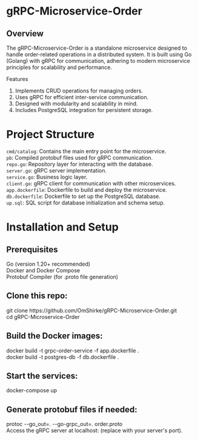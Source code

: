 # gRPC-Microservice-Order
<h2>Overview</h2>
The gRPC-Microservice-Order is a standalone microservice designed to handle order-related operations in a distributed system. It is built using Go (Golang) with gRPC for communication, adhering to modern microservice principles for scalability and performance.

Features
1. Implements CRUD operations for managing orders.
2. Uses gRPC for efficient inter-service communication.
3. Designed with modularity and scalability in mind.
4. Includes PostgreSQL integration for persistent storage.

# Project Structure
`cmd/catalog`: Contains the main entry point for the microservice.<br>
`pb`: Compiled protobuf files used for gRPC communication.<br>
`repo.go`: Repository layer for interacting with the database.<br>
`server.go`: gRPC server implementation.<br>
`service.go`: Business logic layer.<br>
`client.go`: gRPC client for communication with other microservices.<br>
`app.dockerfile`: Dockerfile to build and deploy the microservice.<br>
`db.dockerfile`: Dockerfile to set up the PostgreSQL database.<br>
`up.sql`: SQL script for database initialization and schema setup.<br>


# Installation and Setup

<h2>Prerequisites</h2>
Go (version 1.20+ recommended)<br>
Docker and Docker Compose<br>
Protobuf Compiler (for .proto file generation)<br>

<h2>Clone this repo:</h2>
git clone https://github.com/OmShirke/gRPC-Microservice-Order.git<br>
cd gRPC-Microservice-Order<br>

<h2>Build the Docker images:</h2>
docker build -t grpc-order-service -f app.dockerfile .<br>
docker build -t postgres-db -f db.dockerfile .<br>

<h2>Start the services:</h2>
docker-compose up<br>

<h2>Generate protobuf files if needed:</h2>
protoc --go_out=. --go-grpc_out=. order.proto<br>
Access the gRPC server at localhost:<port> (replace <port> with your server's port).<br>
